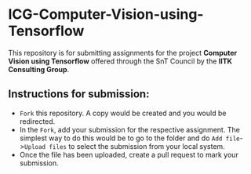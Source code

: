 # ICG-Computer-Vision-using-Tensorflow
This repository is for submitting assignments for the project **Computer Vision using Tensorflow** offered through the SnT Council by the **IITK Consulting Group**.

## Instructions for submission:
- `Fork` this repository. A copy would be created and you would be redirected.
- In the `Fork`, add your submission for the respective assignment. The simplest way to do this would be to go to the folder and do `Add file`->`Upload files` to select the submission from your local system.
- Once the file has been uploaded, create a pull request to mark your submission.

